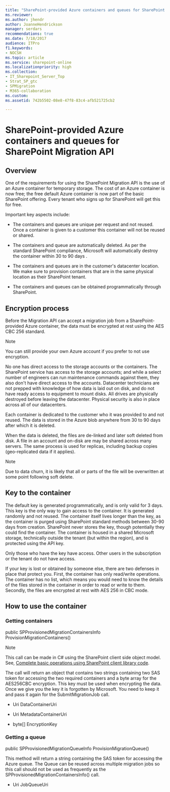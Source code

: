 ```yaml
---
title: "SharePoint-provided Azure containers and queues for SharePoint Migration API"
ms.reviewer: 
ms.author: jhendr
author: JoanneHendrickson
manager: serdars
recommendations: true
ms.date: 7/18/2017
audience: ITPro
f1.keywords:
- NOCSH
ms.topic: article
ms.service: sharepoint-online
ms.localizationpriority: high
ms.collection: 
- IT_Sharepoint_Server_Top
- Strat_SP_gtc
- SPMigration
- M365-collaboration
ms.custom: 
ms.assetid: 742b5502-08e8-47f8-83c4-afb521725cb2

---
```


# SharePoint-provided Azure containers and queues for SharePoint Migration API

## Overview

One of the requirements for using the SharePoint Migration API is the use of an Azure container for temporary storage. The cost of an Azure container is now free; the free default Azure container is now part of the basic SharePoint offering. Every tenant who signs up for SharePoint will get this for free.
  
Important key aspects include:
  
- The containers and queues are unique per request and not reused. Once a container is given to a customer this container will not be reused or shared.
    
- The containers and queue are automatically deleted. As per the standard SharePoint compliance, Microsoft will automatically destroy the container within 30 to 90 days .
    
- The containers and queues are in the customer's datacenter location. We make sure to provision containers that are in the same physical location as their SharePoint tenant.
    
- The containers and queues can be obtained programmatically through SharePoint.
    
## Encryption process

Before the Migration API can accept a migration job from a SharePoint-provided Azure container, the data must be encrypted at rest using the AES CBC 256 standard.
  
> [!NOTE]
> You can still provide your own Azure account if you prefer to not use encryption. 
  
No one has direct access to the storage accounts or the containers. The SharePoint service has access to the storage accounts; and while a select number of engineers can run maintenance commands against them, they also don't have direct access to the accounts. Datacenter technicians are not prepped with knowledge of how data is laid out on disk, and do not have ready access to equipment to mount disks. All drives are physically destroyed before leaving the datacenter. Physical security is also in place across all of our datacenters.
  
Each container is dedicated to the customer who it was provided to and not reused. The data is stored in the Azure blob anywhere from 30 to 90 days after which it is deleted.
  
When the data is deleted, the files are de-linked and later soft deleted from disk. A file in an account and on-disk are may be shared across many servers. The same process is used for replicas, including backup copies (geo-replicated data if it applies).
  
> [!NOTE]
> Due to data churn, it is likely that all or parts of the file will be overwritten at some point following soft delete. 
  
## Key to the container

The default key is generated programmatically, and is only valid for 3 days. This key is the only way to gain access to the container. It is generated randomly and not reused. The container itself lives longer than the key, as the container is purged using SharePoint standard methods between 30-90 days from creation. SharePoint never stores the key, though potentially they could find the container. The container is housed in a shared Microsoft storage, technically outside the tenant (but within the region), and is protected using the API key.
  
Only those who have the key have access. Other users in the subscription or the tenant do not have access.
  
If your key is lost or obtained by someone else, there are two defenses in place that protect you. First, the container has only read/write operations. The container has no list, which means you would need to know the details of the files stored in the container in order to read or write to them. Secondly, the files are encrypted at rest with AES 256 in CBC mode.
  
## How to use the container

### Getting containers

public SPProvisionedMigrationContainersInfo ProvisionMigrationContainers()

>[!NOTE]
> This call can be made in C# using the SharePoint client side object model. See, [Complete basic operations using SharePoint client library code](/sharepoint/dev/sp-add-ins/complete-basic-operations-using-sharepoint-client-library-code).
  
The call will return an object that contains two strings containing two SAS token for accessing the two required containers and a byte array for the AES256CBC encryption. This key must be used when encrypting the data. Once we give you the key it is forgotten by Microsoft. You need to keep it and pass it again for the SubmitMigrationJob call.
  
- Uri DataContainerUri
    
- Uri MetadataContainerUri
    
- byte[] EncryptionKey
    
### Getting a queue

public SPProvisionedMigrationQueueInfo ProvisionMigrationQueue()
  
This method will return a string containing the SAS token for accessing the Azure queue. The Queue can be reused across multiple migration jobs so this call should not be used as frequently as the SPProvisionedMigrationContainersInfo() call.
  
- Uri JobQueueUri
    

